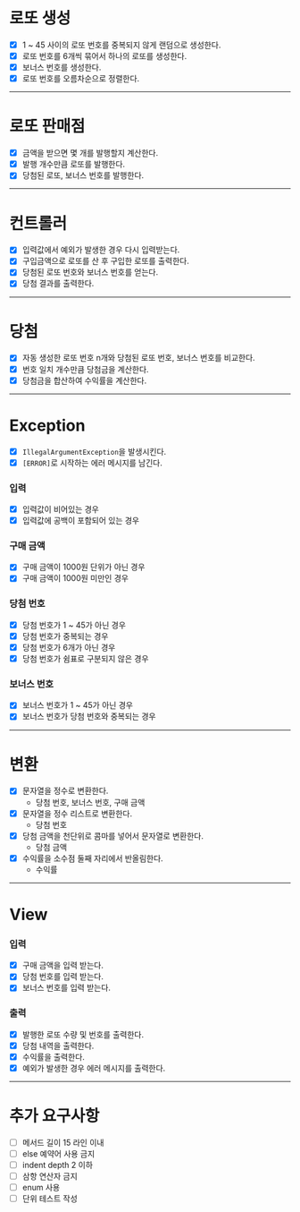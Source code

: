 # 로또 생성
- [x] 1 ~ 45 사이의 로또 번호를 중복되지 않게 랜덤으로 생성한다.
- [x] 로또 번호를 6개씩 묶어서 하나의 로또를 생성한다.
- [x] 보너스 번호를 생성한다.
- [x] 로또 번호를 오름차순으로 정렬한다.
---

# 로또 판매점
- [x] 금액을 받으면 몇 개를 발행할지 계산한다.
- [x] 발행 개수만큼 로또를 발행한다.
- [x] 당첨된 로또, 보너스 번호를 발행한다.
---

# 컨트롤러
- [x] 입력값에서 예외가 발생한 경우 다시 입력받는다.
- [x] 구입금액으로 로또를 산 후 구입한 로또를 출력한다.
- [x] 당첨된 로또 번호와 보너스 번호를 얻는다.
- [x] 당첨 결과를 출력한다.
---

# 당첨
- [x] 자동 생성한 로또 번호 n개와 당첨된 로또 번호, 보너스 번호를 비교한다.
- [x] 번호 일치 개수만큼 당첨금을 계산한다.
- [x] 당첨금을 합산하여 수익률을 계산한다.
---

# Exception
- [x] `IllegalArgumentException`을 발생시킨다.
- [x] `[ERROR]`로 시작하는 에러 메시지를 남긴다.

### 입력
- [x] 입력값이 비어있는 경우
- [x] 입력값에 공백이 포함되어 있는 경우

### 구매 금액
- [x] 구매 금액이 1000원 단위가 아닌 경우
- [x] 구매 금액이 1000원 미만인 경우

### 당첨 번호
- [x] 당첨 번호가 1 ~ 45가 아닌 경우
- [x] 당첨 번호가 중복되는 경우
- [x] 당첨 번호가 6개가 아닌 경우
- [x] 당첨 번호가 쉼표로 구분되지 않은 경우

### 보너스 번호
- [x] 보너스 번호가 1 ~ 45가 아닌 경우
- [x] 보너스 번호가 당첨 번호와 중복되는 경우
---

# 변환
- [x] 문자열을 정수로 변환한다.
  - 당첨 번호, 보너스 번호, 구매 금액
- [x] 문자열을 정수 리스트로 변환한다.
  - 당첨 번호
- [x] 당첨 금액을 천단위로 콤마를 넣어서 문자열로 변환한다.
  - 당첨 금액
- [x] 수익률을 소수점 둘째 자리에서 반올림한다.
  - 수익률
---

# View
### 입력
- [x] 구매 금액을 입력 받는다.
- [x] 당첨 번호를 입력 받는다.
- [x] 보너스 번호를 입력 받는다.

### 출력
- [x] 발행한 로또 수량 및 번호를 출력한다.
- [x] 당첨 내역을 출력한다.
- [x] 수익률을 출력한다.
- [x] 예외가 발생한 경우 에러 메시지를 출력한다.
---

# 추가 요구사항
- [ ] 메서드 길이 15 라인 이내
- [ ] else 예약어 사용 금지
- [ ] indent depth 2 이하
- [ ] 삼항 연산자 금지
- [ ] enum 사용
- [ ] 단위 테스트 작성

